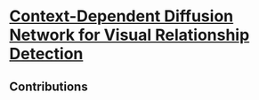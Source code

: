 # [Context-Dependent Diffusion Network for Visual Relationship Detection](https://arxiv.org/abs/1809.06213)



## Contributions
<!--stackedit_data:
eyJoaXN0b3J5IjpbLTE0NjMwNzcxNTZdfQ==
-->